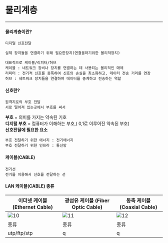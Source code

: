# 물리계층
----------------
#### 물리계층이란?
```
디지털 신호전달

실제 장치들을 연결하기 위해 필요한장치(연결을하기위한 물리적장치)

대표적으로 케이블/리피터/허브
케이블 : 네트워크 장비나 장치를 연결하는 데 사용되는 물리적인 매체
리피터 : 전기적 신호를 증폭하여 신호의 손실을 최소화하고, 데이터 전송 거리를 연장
허브 : 네트워크 장치들을 연결하여 데이터를 중계하고 전송하는 역할

```
#### 신호란?
```
원격지로의 부호 전달
서로 떨어져 있는곳에서 부호를 써서
```
**부호**  = 의미를 가지는 약속된 기호<br>
**디지털 부호** =  컴퓨터가 이해하는 부호,( 0,1로 이루어진 약속된 부호)<br>
**신호전달에 필요한 요소**
```
부호 전달하기 위한 에너지 : 전기에너지
부호 전달하기 위한 인프라 : 통신망
```




#### 케이블(CABLE)
```
전기선
전기를 이용해서 신호를 전달하는 선
```
#### LAN 케이블(CABLE) 종류
|이더넷 케이블 (Ethernet Cable)|광섬유 케이블 (Fiber Optic Cable)|동축 케이블 (Coaxial Cable)|
|-|-|-|
|![10](https://github.com/user-attachments/assets/052e01d4-3864-47de-8988-8f3b1950a497)|![11](https://github.com/user-attachments/assets/ed853c31-97bd-4240-a174-91e9a70b763f)|![12](https://github.com/user-attachments/assets/2ead616b-74a2-4b0d-9a6f-d383373c048d)|
|종류|종류|종류|
|utp/ftp/stp|q|q|

